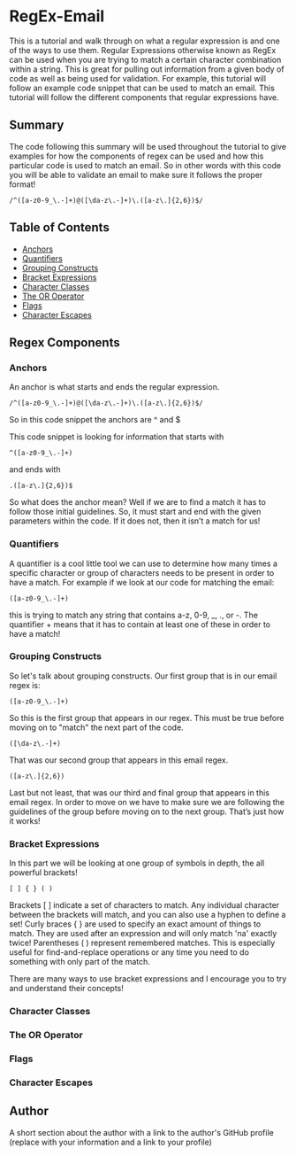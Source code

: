 # RegEx-Email

This is a tutorial and walk through on what a regular expression is and one of the ways to use them. Regular Expressions otherwise known as RegEx can be used when you are trying to match a certain character combination within a string. This is great for pulling out information from a given body of code as well as being used for validation. For example, this tutorial will follow an example code snippet that can be used to match an email. This tutorial will follow the different components that regular expressions have.


## Summary

The code following this summary will be used throughout the tutorial to give examples for how the components of regex can be used and how this particular code is used to match an email. So in other words with this code you will be able to validate an email to make sure it follows the proper format!

```
/^([a-z0-9_\.-]+)@([\da-z\.-]+)\.([a-z\.]{2,6})$/
```


## Table of Contents

- [Anchors](#anchors)
- [Quantifiers](#quantifiers)
- [Grouping Constructs](#grouping-constructs)
- [Bracket Expressions](#bracket-expressions)
- [Character Classes](#character-classes)
- [The OR Operator](#the-or-operator)
- [Flags](#flags)
- [Character Escapes](#character-escapes)

## Regex Components

### Anchors

An anchor is what starts and ends the regular expression.
```
/^([a-z0-9_\.-]+)@([\da-z\.-]+)\.([a-z\.]{2,6})$/
```
So in this code snippet the anchors are ^ and $

This code snippet is looking for information that starts with
```
^([a-z0-9_\.-]+)
```
and ends with
```
.([a-z\.]{2,6})$
```
So what does the anchor mean? Well if we are to find a match it has to follow those initial guidelines. So, it must start and end with the given parameters within the code. If it does not, then it isn’t a match for us!


### Quantifiers

A quantifier is a cool little tool we can use to determine how many times a specific character or group of characters needs to be present in order to have a match. For example if we look at our code for matching the email:
```
([a-z0-9_\.-]+)
```
this is trying to match any string that contains a-z, 0-9, _, ., or -. The quantifier + means that it has to contain at least one of these in order to have a match!


### Grouping Constructs

So let's talk about grouping constructs. Our first group that is in our email regex is:
```
([a-z0-9_\.-]+)
```
So this is the first group that appears in our regex. This must be true before moving on to "match" the next part of the code.
```
([\da-z\.-]+)
```
That was our second group that appears in this email regex.
```
([a-z\.]{2,6})
```
Last but not least, that was our third and final group that appears in this email regex.
In order to move on we have to make sure we are following the guidelines of the group before moving on to the next group. That’s just how it works!


### Bracket Expressions

In this part we will be looking at one group of symbols in depth, the all powerful brackets!
```
[ ] { } ( )
```
Brackets [ ] indicate a set of characters to match. Any individual character between the brackets will match, and you can also use a hyphen to define a set!
Curly braces { } are used to specify an exact amount of things to match. They are used after an expression and will only match 'na' exactly twice!
Parentheses ( ) represent remembered matches. This is especially useful for find-and-replace operations or any time you need to do something with only part of the match.

There are many ways to use bracket expressions and I encourage you to try and understand their concepts! 


### Character Classes

### The OR Operator

### Flags

### Character Escapes

## Author

A short section about the author with a link to the author's GitHub profile (replace with your information and a link to your profile)